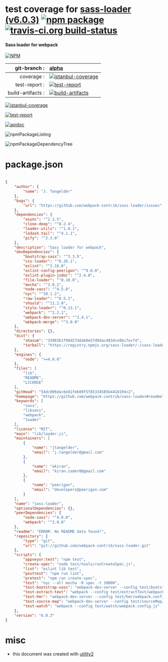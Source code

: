 # test coverage for  [sass-loader (v6.0.3)](https://github.com/webpack-contrib/sass-loader#readme)  [![npm package](https://img.shields.io/npm/v/npmtest-sass-loader.svg?style=flat-square)](https://www.npmjs.org/package/npmtest-sass-loader) [![travis-ci.org build-status](https://api.travis-ci.org/npmtest/node-npmtest-sass-loader.svg)](https://travis-ci.org/npmtest/node-npmtest-sass-loader)
#### Sass loader for webpack

[![NPM](https://nodei.co/npm/sass-loader.png?downloads=true)](https://www.npmjs.com/package/sass-loader)

| git-branch : | [alpha](https://github.com/npmtest/node-npmtest-sass-loader/tree/alpha)|
|--:|:--|
| coverage : | [![istanbul-coverage](https://npmtest.github.io/node-npmtest-sass-loader/build/coverage.badge.svg)](https://npmtest.github.io/node-npmtest-sass-loader/build/coverage.html/index.html)|
| test-report : | [![test-report](https://npmtest.github.io/node-npmtest-sass-loader/build/test-report.badge.svg)](https://npmtest.github.io/node-npmtest-sass-loader/build/test-report.html)|
| build-artifacts : | [![build-artifacts](https://npmtest.github.io/node-npmtest-sass-loader/glyphicons_144_folder_open.png)](https://github.com/npmtest/node-npmtest-sass-loader/tree/gh-pages/build)|

[![istanbul-coverage](https://npmtest.github.io/node-npmtest-sass-loader/build/screenCapture.buildCustomOrg.browser.coverage.html.png)](https://npmtest.github.io/node-npmtest-sass-loader/build/coverage.html/index.html)

[![test-report](https://npmtest.github.io/node-npmtest-sass-loader/build/screenCapture.buildCustomOrg.browser.%252Fhome%252Ftravis%252Fbuild%252Fnpmtest%252Fnode-npmtest-sass-loader%252Ftmp%252Fbuild%252Ftest-report.html.png)](https://npmtest.github.io/node-npmtest-sass-loader/build/test-report.html)

[![apidoc](https://npmdoc.github.io/node-npmdoc-sass-loader/build/screenCapture.buildApidoc.browser.%252Fhome%252Ftravis%252Fbuild%252Fnpmdoc%252Fnode-npmdoc-sass-loader%252Ftmp%252Fbuild%252Fapidoc.html.png)](https://npmdoc.github.io/node-npmdoc-sass-loader/build/apidoc.html)

![npmPackageListing](https://npmtest.github.io/node-npmtest-sass-loader/build/screenCapture.npmPackageListing.svg)

![npmPackageDependencyTree](https://npmtest.github.io/node-npmtest-sass-loader/build/screenCapture.npmPackageDependencyTree.svg)



# package.json

```json

{
    "author": {
        "name": "J. Tangelder"
    },
    "bugs": {
        "url": "https://github.com/webpack-contrib/sass-loader/issues"
    },
    "dependencies": {
        "async": "^2.1.5",
        "clone-deep": "^0.2.4",
        "loader-utils": "^1.0.1",
        "lodash.tail": "^4.1.1",
        "pify": "^2.3.0"
    },
    "description": "Sass loader for webpack",
    "devDependencies": {
        "bootstrap-sass": "^3.3.5",
        "css-loader": "^0.26.1",
        "eslint": "^3.16.0",
        "eslint-config-peerigon": "^9.0.0",
        "eslint-plugin-jsdoc": "^2.4.0",
        "file-loader": "^0.10.0",
        "mocha": "^3.0.2",
        "node-sass": "^4.5.0",
        "nyc": "^10.1.2",
        "raw-loader": "^0.5.1",
        "should": "^11.2.0",
        "style-loader": "^0.13.1",
        "webpack": "^2.2.1",
        "webpack-dev-server": "^2.4.1",
        "webpack-merge": "^3.0.0"
    },
    "directories": {},
    "dist": {
        "shasum": "33983b1f90d27ddab0e57d0dac403dce9bc7ecfd",
        "tarball": "https://registry.npmjs.org/sass-loader/-/sass-loader-6.0.3.tgz"
    },
    "engines": {
        "node": ">=4.0.0"
    },
    "files": [
        "lib",
        "README",
        "LICENSE"
    ],
    "gitHead": "54dc896dac6e81feb09f5f85334585b4418194c2",
    "homepage": "https://github.com/webpack-contrib/sass-loader#readme",
    "keywords": [
        "sass",
        "libsass",
        "webpack",
        "loader"
    ],
    "license": "MIT",
    "main": "lib/loader.js",
    "maintainers": [
        {
            "name": "jtangelder",
            "email": "j.tangelder@gmail.com"
        },
        {
            "name": "akiran",
            "email": "kiran.coder0@gmail.com"
        },
        {
            "name": "peerigon",
            "email": "developers@peerigon.com"
        }
    ],
    "name": "sass-loader",
    "optionalDependencies": {},
    "peerDependencies": {
        "node-sass": "^4.0.0",
        "webpack": "^2.0.0"
    },
    "readme": "ERROR: No README data found!",
    "repository": {
        "type": "git",
        "url": "git://github.com/webpack-contrib/sass-loader.git"
    },
    "scripts": {
        "appveyor:test": "npm test",
        "create-spec": "node test/tools/runCreateSpec.js",
        "lint": "eslint lib test",
        "posttest": "npm run lint",
        "pretest": "npm run create-spec",
        "test": "nyc --all mocha -R spec -t 10000",
        "test-bootstrap-sass": "webpack-dev-server --config test/bootstrapSass/webpack.config.js --content-base ./test/bootstrapSass",
        "test-extract-text": "webpack --config test/extractText/webpack.config.js",
        "test-hmr": "webpack-dev-server --config test/hmr/webpack.config.js --content-base ./test/hmr --hot --inline",
        "test-source-map": "webpack-dev-server --config test/sourceMap/webpack.config.js --content-base ./test/sourceMap --inline",
        "test-watch": "webpack --config test/watch/webpack.config.js"
    },
    "version": "6.0.3"
}
```



# misc
- this document was created with [utility2](https://github.com/kaizhu256/node-utility2)
